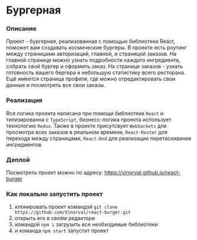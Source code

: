 # Бургерная

### Описание

Проект - бургерная, реализованная с помощью библиотеки React, поможет вам создавать космические бургеры. В проекте есть роутинг между страницами авторизаций, главной, и страницой заказов. На главной странице можно узнать подробности каждого ингредиента, собрать свой бургер и оформить заказ. На странице заказов - узнать готовность вашего бергера и небольшую статистику всего ресторана. Ещё имеется страница профиля, где можно отредактировать свои данные и посмотреть все свои заказы.

### Реализация

Вся логика проекта написана при помощи библиотеки `React` и типизированна с `TypeScript`, бизнесс-логика проекта использует технологию `Redux`. Также в проекте присутсвует `WebSockets` для просмотра всех заказов в реальном времени, `React-Router` для перехода между страницами, `React-Dnd` для реализации перетаскивания ингредиентов.

### Деплой

Посмотреть проект можно по адресу: https://vinorval.github.io/react-burger

### Как локально запустить проект
1. клонировать проект командой `git clone https://github.com/Vinorval/react-burger.git`
2. открыть его в своём редакторе
3. командой `npm i` загрузить все необходимые библиотеки
4. и команда `npm start` запустит проект
